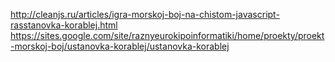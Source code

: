 http://cleanjs.ru/articles/igra-morskoj-boj-na-chistom-javascript-rasstanovka-korablej.html
https://sites.google.com/site/raznyeurokipoinformatiki/home/proekty/proekt-morskoj-boj/ustanovka-korablej/ustanovka-korablej